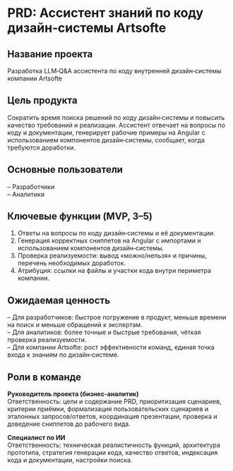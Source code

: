 # PRD: Ассистент знаний по коду дизайн‑системы Artsofte

## Название проекта

Разработка LLM‑Q&A ассистента по коду внутренней дизайн‑системы компании Artsofte

## Цель продукта

Сократить время поиска решений по коду дизайн‑системы и повысить качество требований и реализации. Ассистент отвечает на
вопросы по коду и документации, генерирует рабочие примеры на Angular с использованием компонентов дизайн‑системы,
сообщает, когда требуются доработки.

## Основные пользователи

– Разработчики  
– Аналитики

## Ключевые функции (MVP, 3–5)

1. Ответы на вопросы по коду дизайн‑системы и её документации.
2. Генерация корректных сниппетов на Angular с импортами и использованием компонентов дизайн‑системы.
3. Проверка реализуемости: вывод «можно/нельзя» и причины, перечень необходимых доработок.
4. Атрибуция: ссылки на файлы и участки кода внутри периметра компании.

## Ожидаемая ценность

– Для разработчиков: быстрое погружение в продукт, меньше времени на поиск и меньше обращений к экспертам.  
– Для аналитиков: более точные и быстрые требования, чёткая проверка реализуемости.  
– Для компании Artsofte: рост эффективности команд, единая точка входа к знаниям по дизайн‑системе.

## Роли в команде

**Руководитель проекта (бизнес‑аналитик)**  
Ответственность: цели и содержание PRD, приоритизация сценариев, критерии приёмки, формализация пользовательских
сценариев и эталонных запросов/ответов, координация презентации, проверка и
доведение сниппетов до рабочего вида.

**Специалист по ИИ**  
Ответственность: техническая реалистичность функций, архитектура прототипа, стратегия генерации кода, качество ответов,
индексация кода и документации, настройки поиска.


